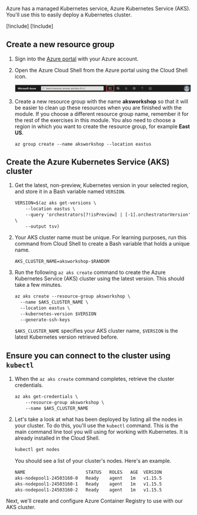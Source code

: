 Azure has a managed Kubernetes service, Azure Kubernetes Service (AKS). You'll use this to easily deploy a Kubernetes cluster.

[!include[](../../../includes/azure-exercise-subscription-prerequisite.md)]
[!include[](../../../includes/azure-cloudshell-copy-paste-tip.md)]

## Create a new resource group

1. Sign into the [Azure portal](https://portal.azure.com/?azure-portal=true) with your Azure account.

1. Open the Azure Cloud Shell from the Azure portal using the Cloud Shell icon.

    ![Image showing Cloud Shell icon in the Azure portal](../media/2-portal-cloudshell-access.png)

1. Create a new resource group with the name **aksworkshop** so that it will be easier to clean up these resources when you are finished with the module. If you choose a different resource group name, remember it for the rest of the exercises in this module. You also need to choose a region in which you want to create the resource group, for example **East US**.

    ```azurecli
    az group create --name aksworkshop --location eastus
    ```

## Create the Azure Kubernetes Service (AKS) cluster

1. Get the latest, non-preview, Kubernetes version in your selected region, and store it in a Bash variable named `VERSION`.

    ```azurecli
    VERSION=$(az aks get-versions \
        --location eastus \
        --query 'orchestrators[?!isPreview] | [-1].orchestratorVersion' \
        --output tsv)
    ```

1. Your AKS cluster name must be unique. For learning purposes, run this command from Cloud Shell to create a Bash variable that holds a unique name.

    ```azurecli
    AKS_CLUSTER_NAME=aksworkshop-$RANDOM
    ```

1. Run the following `az aks create` command to create the Azure Kubernetes Service (AKS) cluster using the latest version. This should take a few minutes.

    ```azurecli
    az aks create --resource-group aksworkshop \
      --name $AKS_CLUSTER_NAME \
      --location eastus \
      --kubernetes-version $VERSION
      --generate-ssh-keys
    ```

    `$AKS_CLUSTER_NAME` specifies your AKS cluster name, `$VERSION` is the latest Kubernetes version retrieved before.

## Ensure you can connect to the cluster using `kubectl`

1. When the `az aks create` command completes, retrieve the cluster credentials.

    ```azurecli
    az aks get-credentials \
        --resource-group aksworkshop \
        --name $AKS_CLUSTER_NAME
    ```

1. Let's take a look at what has been deployed by listing all the nodes in your cluster. To do this, you'll use the `kubectl` command. This is the main command line tool you will using for working with Kubernetes. It is already installed in the Cloud Shell.

    ```bash
    kubectl get nodes
    ```

    You should see a list of your cluster's nodes. Here's an example.

    ```output
    NAME                       STATUS   ROLES   AGE  VERSION
    aks-nodepool1-24503160-0   Ready    agent   1m   v1.15.5
    aks-nodepool1-24503160-1   Ready    agent   1m   v1.15.5
    aks-nodepool1-24503160-2   Ready    agent   1m   v1.15.5
    ````

Next, we'll create and configure Azure Container Registry to use with our AKS cluster.
